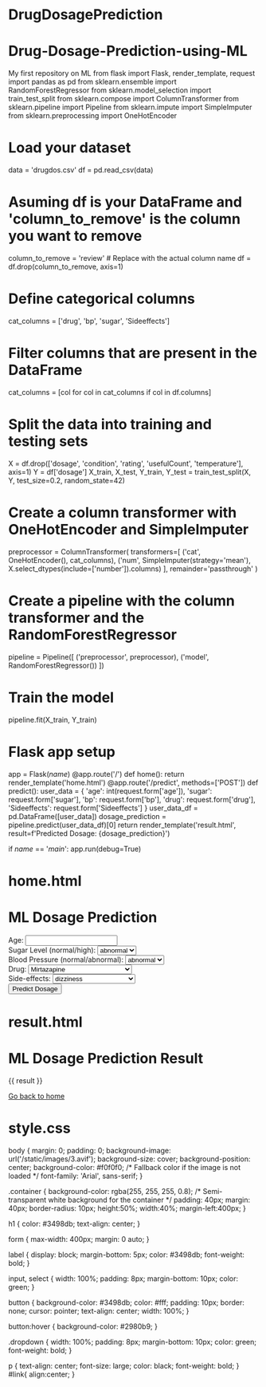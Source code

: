 # DrugDosagePrediction
# Drug-Dosage-Prediction-using-ML
My first repository on ML
from flask import Flask, render_template, request
import pandas as pd
from sklearn.ensemble import RandomForestRegressor
from sklearn.model_selection import train_test_split
from sklearn.compose import ColumnTransformer
from sklearn.pipeline import Pipeline
from sklearn.impute import SimpleImputer
from sklearn.preprocessing import OneHotEncoder
# Load your dataset
data = 'drugdos.csv'
df = pd.read_csv(data)
# Asuming df is your DataFrame and 'column_to_remove' is the column you want to remove
column_to_remove = 'review'  # Replace with the actual column name
df = df.drop(column_to_remove, axis=1)
# Define categorical columns
cat_columns = ['drug', 'bp', 'sugar', 'Sideeffects']
# Filter columns that are present in the DataFrame
cat_columns = [col for col in cat_columns if col in df.columns]
# Split the data into training and testing sets
X = df.drop(['dosage', 'condition', 'rating', 'usefulCount', 'temperature'], axis=1)
Y = df['dosage']
X_train, X_test, Y_train, Y_test = train_test_split(X, Y, test_size=0.2, random_state=42)
# Create a column transformer with OneHotEncoder and SimpleImputer
preprocessor = ColumnTransformer(
    transformers=[
        ('cat', OneHotEncoder(), cat_columns),
        ('num', SimpleImputer(strategy='mean'), X.select_dtypes(include=['number']).columns)
    ],
    remainder='passthrough'
)
# Create a pipeline with the column transformer and the RandomForestRegressor
pipeline = Pipeline([
    ('preprocessor', preprocessor),
    ('model', RandomForestRegressor())
])
# Train the model
pipeline.fit(X_train, Y_train)
# Flask app setup
app = Flask(_name_)
@app.route('/')
def home():
    return render_template('home.html')
@app.route('/predict', methods=['POST'])
def predict():
    user_data = {
        'age': int(request.form['age']),
        'sugar': request.form['sugar'],
        'bp': request.form['bp'],
        'drug': request.form['drug'],
        'Sideeffects': request.form['Sideeffects']
    }
    user_data_df = pd.DataFrame([user_data])
    dosage_prediction = pipeline.predict(user_data_df)[0]
    return render_template('result.html', result=f'Predicted Dosage: {dosage_prediction}')

if _name_ == '_main_':
    app.run(debug=True)

# home.html
<!DOCTYPE html>
<html lang="en">

<head>
    <meta charset="UTF-8">
    <meta name="viewport" content="width=device-width, initial-scale=1.0">
    <title>ML Dosage Prediction</title>
    <link rel="stylesheet" href="/static/style.css">
</head>
<body>
    <div class="container">
        <h1>ML Dosage Prediction</h1>
        <form action="/predict" method="post">
            <label for="age">Age:</label>
            <input type="number" name="age" required><br>
            <label for="sugar">Sugar Level (normal/high):</label>
            <select name="sugar" class="dropdown" required>
                <option value="abnormal">abnormal</option>
                <option value="normal">normal</option>
            </select><br>
            <label for="bp">Blood Pressure (normal/abnormal):</label>
            <select name="bp" class="dropdown" required>
                <option value="abnormal">abnormal</option>
                <option value="normal">normal</option>
            </select><br>
            <label for="drug">Drug:</label>
            <select name="drug" class="dropdown" required>
                <!-- ... options ... -->
                <option value="Mirtazapine">Mirtazapine</option>
        <option value="Mesalamine">Mesalamine</option>
        <option value="Bactrim">Bactrim</option>
        <option value="Contrave">Contrave</option>
        <option value="LEVORA">LEVORA</option>
        <option value="Miconazole">Miconazole</option>
        <option value="Nuvigil">Nuvigil</option>
        <option value="Ciprofloxacin">Ciprofloxacin</option>
        <option value="Trazodone">Trazodone</option>
        <option value="Aripiprazole">Aripiprazole</option>
        <option value="Oxybutynin">Oxybutynin</option>
        <option value="Clonazepam">Clonazepam</option>
        <option value="Sodium oxybate">Sodium oxybate</option>
        <option value="Lamotrigine">Lamotrigine</option>
        <option value="Blisovi Fe 1 / 20">Blisovi Fe 1 / 20</option>
        <option value="Ivermectin">Ivermectin</option>
        <option value="Suprep Bowel Prep Kit">Suprep Bowel Prep Kit</option>
        <option value="Movantik">Movantik</option>
        <option value="Actos">Actos</option>
        <option value="Duloxetine">Duloxetine</option>
        <option value="NuvaRing">NuvaRing</option>
        <option value="Escitalopram">Escitalopram</option>
        <option value="Campral">Campral</option>
        <option value="Gabapentin">Gabapentin</option>
        <option value="Levonorgestrel">Levonorgestrel</option>
        <option value="Aubra">Aubra</option>
        <option value="Ethinyl estradiol / etonogestrel">Ethinyl estradiol / etonogestrel</option>
        <option value="Microgestin Fe 1.5 / 30">Microgestin Fe 1.5 / 30</option>
        <option value="Wellbutrin">Wellbutrin</option>
        <option value="Etonogestrel">Etonogestrel</option>
        <option value="Nitrofurantoin">Nitrofurantoin</option>
        <option value="Beyaz">Beyaz</option>
        <option value="Lo Loestrin Fe">Lo Loestrin Fe</option>
        <option value="Ethinyl estradiol / norgestimate">Ethinyl estradiol / norgestimate</option>
        <option value="Guaifenesin / pseudoephedrine">Guaifenesin / pseudoephedrine</option>
        <option value="Glyburide">Glyburide</option>
        <option value="Phentermine / topiramate">Phentermine / topiramate</option>
            </select><br>
            <label for="Sideeffects">Side-effects:</label>
            <select name="Sideeffects" class="dropdown" required>
                <!-- ... options ... -->
                 <option value="dizziness">dizziness</option>
        <option value="headache">headache</option>
        <option value="vomting">vomting</option>
        <option value="vomting and headache">vomting and headache</option>
        <option value="headache and dizziness">headache and dizziness</option>
        <option value="weight gain">weight gain</option>
        <option value="heatburn">heatburn</option>
            </select><br>
            <button type="submit">Predict Dosage</button>
        </form>
    </div>
</body>
</html>

# result.html
<!DOCTYPE html>
<html lang="en">
<head>
    <meta charset="UTF-8">
    <meta name="viewport" content="width=device-width, initial-scale=1.0">
    <title>ML Dosage Prediction Result</title>
    <link rel="stylesheet" href="/static/style.css">

</head>
<body>
   <div class="container">
    <h1>ML Dosage Prediction Result</h1>
    <p>{{ result }}</p>
    <a href="/" id="link">Go back to home</a>
       </div>
</body>
</html>

# style.css
body {
    margin: 0;
    padding: 0;
    background-image: url('/static/images/3.avif');
    background-size: cover;
    background-position: center;
    background-color: #f0f0f0; /* Fallback color if the image is not loaded */
    font-family: 'Arial', sans-serif;
}

.container {
    background-color: rgba(255, 255, 255, 0.8); /* Semi-transparent white background for the container */
    padding: 40px;
    margin: 40px;
    border-radius: 10px;
    height:50%;
    width:40%;
    margin-left:400px;
}

h1 {
    color: #3498db;
    text-align: center;
}

form {
    max-width: 400px;
    margin: 0 auto;
}

label {
    display: block;
    margin-bottom: 5px;
    color: #3498db;
    font-weight: bold;
}

input, select {
    width: 100%;
    padding: 8px;
    margin-bottom: 10px;
    color: green;
}

button {
    background-color: #3498db;
    color: #fff;
    padding: 10px;
    border: none;
    cursor: pointer;
    text-align: center;
    width: 100%;
}

button:hover {
    background-color: #2980b9;
}

.dropdown {
    width: 100%;
    padding: 8px;
    margin-bottom: 10px;
    color: green;
    font-weight: bold;
}

p {
    text-align: center;
    font-size: large;
    color: black;
    font-weight: bold;
}
#link{
  align:center;
}

